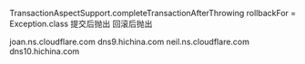 TransactionAspectSupport.completeTransactionAfterThrowing
    rollbackFor = Exception.class
    提交后抛出
    回滚后抛出


joan.ns.cloudflare.com	dns9.hichina.com
neil.ns.cloudflare.com	dns10.hichina.com